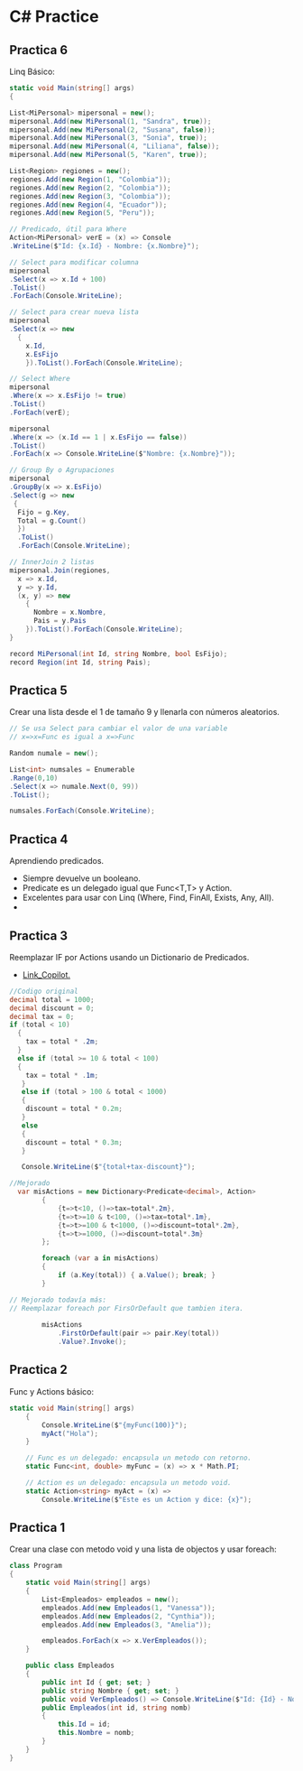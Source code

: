 # C# Practice

## Practica 6
Linq Básico:
```csharp
static void Main(string[] args)
{

List<MiPersonal> mipersonal = new();
mipersonal.Add(new MiPersonal(1, "Sandra", true));
mipersonal.Add(new MiPersonal(2, "Susana", false));
mipersonal.Add(new MiPersonal(3, "Sonia", true));
mipersonal.Add(new MiPersonal(4, "Liliana", false));
mipersonal.Add(new MiPersonal(5, "Karen", true));

List<Region> regiones = new();
regiones.Add(new Region(1, "Colombia"));
regiones.Add(new Region(2, "Colombia"));
regiones.Add(new Region(3, "Colombia"));
regiones.Add(new Region(4, "Ecuador"));
regiones.Add(new Region(5, "Peru"));

// Predicado, útil para Where
Action<MiPersonal> verE = (x) => Console
.WriteLine($"Id: {x.Id} - Nombre: {x.Nombre}");

// Select para modificar columna
mipersonal
.Select(x => x.Id + 100)
.ToList()
.ForEach(Console.WriteLine);

// Select para crear nueva lista
mipersonal
.Select(x => new
  {
    x.Id,
    x.EsFijo
    }).ToList().ForEach(Console.WriteLine);

// Select Where
mipersonal
.Where(x => x.EsFijo != true)
.ToList()
.ForEach(verE);

mipersonal
.Where(x => (x.Id == 1 | x.EsFijo == false))
.ToList()
.ForEach(x => Console.WriteLine($"Nombre: {x.Nombre}"));

// Group By o Agrupaciones
mipersonal
.GroupBy(x => x.EsFijo)
.Select(g => new
 {
  Fijo = g.Key,
  Total = g.Count()
  })
  .ToList()
  .ForEach(Console.WriteLine);

// InnerJoin 2 listas 
mipersonal.Join(regiones,
  x => x.Id,
  y => y.Id,
  (x, y) => new
    {
      Nombre = x.Nombre,
      Pais = y.Pais
    }).ToList().ForEach(Console.WriteLine);
}

record MiPersonal(int Id, string Nombre, bool EsFijo);
record Region(int Id, string Pais);
```

## Practica 5
Crear una lista desde el 1 de tamaño 9 y llenarla con números aleatorios.

```csharp
// Se usa Select para cambiar el valor de una variable
// x=>x=Func es igual a x=>Func

Random numale = new();

List<int> numsales = Enumerable
.Range(0,10)
.Select(x => numale.Next(0, 99))
.ToList();

numsales.ForEach(Console.WriteLine);
```

## Practica 4
Aprendiendo predicados.
* Siempre devuelve un booleano.
* Predicate<T> es un delegado igual que Func<T,T> y Action<T>.
* Excelentes para usar con Linq (Where, Find, FinAll, Exists, Any, All).
* 

## Practica 3
Reemplazar IF por Actions usando un Dictionario de Predicados.
* [Link_Copilot.](https://gemini.google.com/app/1415c62094d409c7?hl=es)

```csharp
//Codigo original
decimal total = 1000;
decimal discount = 0;
decimal tax = 0;
if (total < 10)
  {
    tax = total * .2m;
  }
  else if (total >= 10 & total < 100)
  {
    tax = total * .1m;
   }
   else if (total > 100 & total < 1000)
   {
    discount = total * 0.2m;
   }
   else
   {
    discount = total * 0.3m;
   }

   Console.WriteLine($"{total+tax-discount}");
```

```csharp
//Mejorado
  var misActions = new Dictionary<Predicate<decimal>, Action>
        {
            {t=>t<10, ()=>tax=total*.2m},
            {t=>t>=10 & t<100, ()=>tax=total*.1m},
            {t=>t>=100 & t<1000, ()=>discount=total*.2m},
            {t=>t>=1000, ()=>discount=total*.3m}
        };

        foreach (var a in misActions)
        {
            if (a.Key(total)) { a.Value(); break; }
        }        
```

```csharp
// Mejorado todavía más:
// Reemplazar foreach por FirsOrDefault que tambien itera.
        
        misActions
            .FirstOrDefault(pair => pair.Key(total))
            .Value?.Invoke();        
```

## Practica 2
Func y Actions básico:

```csharp
static void Main(string[] args)
    {
        Console.WriteLine($"{myFunc(100)}");
        myAct("Hola");
    }

    // Func es un delegado: encapsula un metodo con retorno.
    static Func<int, double> myFunc = (x) => x * Math.PI;

    // Action es un delegado: encapsula un metodo void.
    static Action<string> myAct = (x) =>
        Console.WriteLine($"Este es un Action y dice: {x}");
```

## Practica 1
Crear una clase con metodo void y una lista de objectos y usar foreach:

```csharp
class Program
{
    static void Main(string[] args)
    {
        List<Empleados> empleados = new();
        empleados.Add(new Empleados(1, "Vanessa"));
        empleados.Add(new Empleados(2, "Cynthia"));
        empleados.Add(new Empleados(3, "Amelia"));

        empleados.ForEach(x => x.VerEmpleados());
    }

    public class Empleados
    {
        public int Id { get; set; }
        public string Nombre { get; set; }
        public void VerEmpleados() => Console.WriteLine($"Id: {Id} - Nombre: {Nombre}");
        public Empleados(int id, string nomb)
        {
            this.Id = id;
            this.Nombre = nomb;
        }
    }
}
```